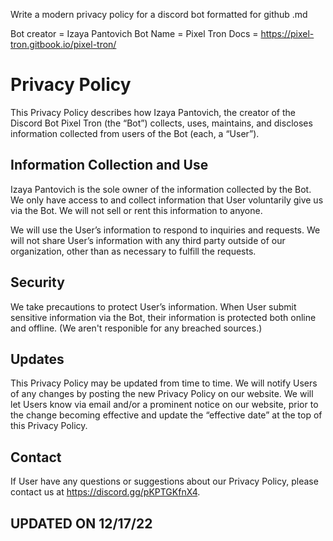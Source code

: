 Write a modern privacy policy for a discord bot formatted for github .md 

Bot creator = Izaya Pantovich
Bot Name = Pixel Tron
Docs = https://pixel-tron.gitbook.io/pixel-tron/

# Privacy Policy

This Privacy Policy describes how Izaya Pantovich, the creator of the Discord Bot Pixel Tron (the “Bot”) collects, uses, maintains, and discloses information collected from users of the Bot (each, a “User”).

## Information Collection and Use

Izaya Pantovich is the sole owner of the information collected by the Bot. We only have access to and collect information that User voluntarily give us via the Bot. We will not sell or rent this information to anyone.

We will use the User’s information to respond to inquiries and requests. We will not share User’s information with any third party outside of our organization, other than as necessary to fulfill the requests.

## Security

We take precautions to protect User’s information. When User submit sensitive information via the Bot, their information is protected both online and offline. (We aren't responible for any breached sources.)

## Updates

This Privacy Policy may be updated from time to time. We will notify Users of any changes by posting the new Privacy Policy on our website. We will let Users know via email and/or a prominent notice on our website, prior to the change becoming effective and update the “effective date” at the top of this Privacy Policy.

## Contact

If User have any questions or suggestions about our Privacy Policy, please contact us at https://discord.gg/pKPTGKfnX4.

## UPDATED ON 12/17/22
